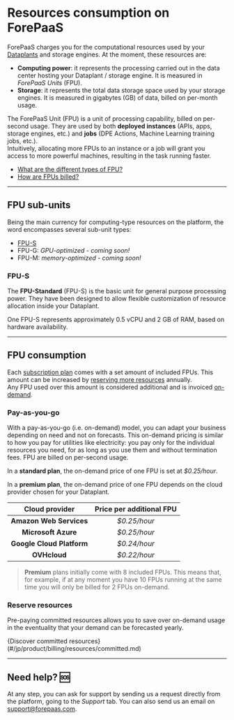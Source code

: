 # Resources consumption on ForePaaS

ForePaaS charges you for the computational resources used by your [Dataplants](/jp/product/dataplant/index) and storage engines. At the moment, these resources are:

* **Computing power**: it represents the processing carried out in the data center hosting your Dataplant / storage engine. It is measured in *ForePaaS Units* (FPU).
* **Storage**: it represents the total data storage space used by your storage engines. It is measured in gigabytes (GB) of data, billed on per-month usage.


The ForePaaS Unit (FPU) is a unit of processing capability, billed on per-second usage. They are used by both **deployed instances** (APIs, apps, storage engines, etc.) and **jobs** (DPE Actions, Machine Learning training jobs, etc.).  
Intuitively, allocating more FPUs to an instance or a job will grant you access to more powerful machines, resulting in the task running faster. 

* [What are the different types of FPU?](/jp/product/billing/resources/index.md?id=fpu-sub-units)
* [How are FPUs billed?](/jp/product/billing/resources/index.md?id=fpu-consumption)

---
## FPU sub-units

Being the main currency for computing-type resources on the platform, the word encompasses several sub-unit types:

* [FPU-S](/jp/product/billing/resources/index.md?id=fpu-s)
* FPU-G: *GPU-optimized - coming soon!*
* FPU-M: *memory-optimized - coming soon!*

### FPU-S

The **FPU-Standard** (FPU-S) is the basic unit for general purpose processing power. They have been designed to allow flexible customization of resource allocation inside your Dataplant.

One FPU-S represents approximately 0.5 vCPU and 2 GB of RAM, based on hardware availability. 


---
## FPU consumption

Each [subscription plan](/jp/product/billing/plans/add-subscription) comes with a set amount of included FPUs. This amount can be increased by [reserving more resources](/jp/product/billing/resources/index.md?id=reserve-resources) annually.  
Any FPU used over this amount is considered additional and is invoiced [on-demand](/jp/product/billing/resources/index.md?id=pay-as-you-go).

### Pay-as-you-go

With a pay-as-you-go (i.e. on-demand) model, you can adapt your business depending on need and not on forecasts. This on-demand pricing is similar to how you pay for utilities like electricity: you pay only for the individual resources you need, for as long as you use them and without termination fees. FPU are billed on per-second usage. 

In a **standard plan**, the on-demand price of one FPU is set at 
*$0.25/hour*.

In a **premium plan**, the on-demand price of one FPU depends on the cloud provider chosen for your Dataplant.

|    Cloud provider       |  Price per additional FPU   | 
| :---------------------: | :----------------: | 
|    **Amazon Web Services**      |   *$0.25/hour*   | 
|   **Microsoft Azure**          |     *$0.25/hour*    | 
|    **Google Cloud Platform**  |    *$0.24/hour* |
|    **OVHcloud**           |  *$0.22/hour*  | 

> **Premium** plans initially come with 8 included FPUs. This means that, for example, if at any moment you have 10 FPUs running at the same time you will only be billed for 2 FPUs on-demand.


### Reserve resources

Pre-paying committed resources allows you to save over on-demand usage in the eventuality that your demand can be forecasted yearly.

{Discover committed resources}(#/jp/product/billing/resources/committed.md)


---
##  Need help? 🆘

At any step, you can ask for support by sending us a request directly from the platform, going to the *Support* tab. You can also send us an email on support@forepaas.com.